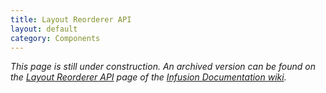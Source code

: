 ```yaml
---
title: Layout Reorderer API
layout: default
category: Components
---
```


_This page is still under construction. An archived version can be found on the [Layout Reorderer
API](http://wiki.fluidproject.org/display/docs/Layout+Reorderer+API) page of the [Infusion Documentation
wiki](http://wiki.fluidproject.org/display/docs/Infusion+Documentation)._
